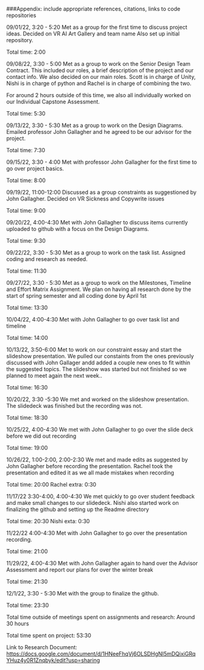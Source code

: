 ###Appendix:
include appropriate references, citations, links to code repositories

09/01/22, 3:20 - 5:20
Met as a group for the first time to discuss project ideas. Decided on VR AI Art Gallery and team name
Also set up initial repository.

Total time: 2:00

09/08/22, 3:30 - 5:00
Met as a group to work on the Senior Design Team Contract. This included our roles, a brief 
description of the project and our contact info.
We also decided on our main roles. Scott is in charge of Unity, Nishi is in charge of python
and Rachel is in charge of combining the two.

For around 2 hours outside of this time, we also all individually worked on our Individual Capstone Assessment.

Total time: 5:30

09/13/22, 3:30 - 5:30
Met as a group to work on the Design Diagrams. 
Emailed professor John Gallagher and he agreed to be our advisor for the project.

Total time: 7:30

09/15/22, 3:30 - 4:00
Met with professor John Gallagher for the first time to go over project basics.

Total time: 8:00

09/19/22, 11:00-12:00
Discussed as a group constraints as suggestioned by John Gallagher.
Decided on VR Sickness and Copywrite issues

Total time: 9:00

09/20/22, 4:00-4:30
Met with John Gallagher to discuss items currently uploaded to github with a focus on the Design Diagrams.

Total time: 9:30

09/22/22, 3:30 - 5:30
Met as a group to work on the task list.
Assigned coding and research as needed.

Total time: 11:30

09/27/22, 3:30  - 5:30
Met as a group to work on the Milestones, Timeline and Effort Matrix Assignment.
We plan on having all research done by the start of spring semester and all coding done by April 1st

Total time: 13:30

10/04/22, 4:00-4:30
Met with John Gallagher to go over task list and timeline

Total time: 14:00

10/13/22, 3:50-6:00
Met to work on our constraint essay and start the slideshow presentation.
We pulled our constaints from the ones previously discussed with John Gallager
andd added a couple new ones to fit within the suggested topics.
The slideshow was started but not finished so we planned to meet again the next week..

Total time: 16:30

10/20/22, 3:30 -5:30
We met and worked on the slideshow presentation.
The slidedeck was finished but the recording was not.

Total time: 18:30

10/25/22, 4:00-4:30
We met with John Gallagher to go over the slide deck before we did out recording

Total time: 19:00

10/26/22, 1:00-2:00, 2:00-2:30
We met and made edits as suggested by John Gallagher before recording the presentation.
Rachel took the presentation and edited it as we all made mistakes when recording

Total time: 20:00
Rachel extra: 0:30

11/17/22 3:30-4:00, 4:00-4:30
We met quickly to go over student feedback and make small changes to our slidedeck.
Nishi also started work on finalizing the github and setting up the Readme directory

Total time: 20:30
Nishi exta: 0:30

11/22/22 4:00-4:30
Met with John Gallagher to go over the presentation recording.

Total time: 21:00

11/29/22, 4:00-4:30
Met with John Gallagher again to hand over the Advisor Assessment and report our
plans for over the winter break

Total time: 21:30

12/1/22, 3:30 - 5:30
Met with the group to finalize the github.

Total time: 23:30

Total time outside of meetings spent on assignments and research: Around 30 hours

Total time spent on project: 53:30

Link to Research Document: https://docs.google.com/document/d/1HNeeFhqVj6OLSDHgNI5mDQixiGRqYHuz4y0R1Znqbyk/edit?usp=sharing
